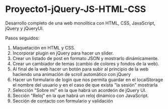 # Proyecto1-jQuery-JS-HTML-CSS
Desarrollo completo de una web monolítica con HTML, CSS, JavaScript, jQuery y jQueryUI.

Pasos seguidos:

1. Maquetación en HTML y CSS.
2. Incorporar plugin en jQuery para hacer un slider.
3. Crear un listado de post en formato JSON y mostrarlo dinámicamente.
4. Crear un cambiador de temas (cambio de colores y fondos de la web).
5. Al final de la web hacer un botón para subir al principio de la web haciendo una animación de scroll automático con jQuery
6. Hacer un formulario de login que nos permita guardar en el localStorage el nombre del usuario y en el caso de que exista "la sesión" mostrarla
7. Selección "Sobre mí" en la que habrá un acordeón de jQuery UI.
8. Sección "Reloj" en la que habrá un reloj dinámico con JavaScript.
9. Sección de contacto con formulario y validación